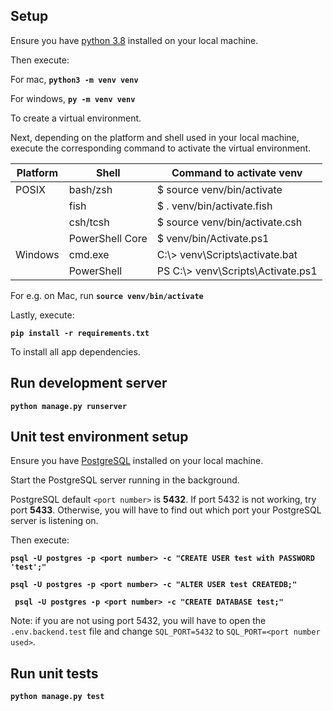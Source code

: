 ## Setup

Ensure you have [python 3.8](https://www.python.org/downloads/release/python-385/) installed on your local machine.

Then execute:

For mac, **`python3 -m venv venv`**

For windows, **`py -m venv venv`**

To create a virtual environment.

Next, depending on the platform and shell used in your local machine, execute the corresponding command to activate the virtual environment.

| Platform | Shell | Command to activate venv |
|----------|-------|--------------------------|
| POSIX | bash/zsh | $ source venv/bin/activate |
| | fish | $ . venv/bin/activate.fish |
| | csh/tcsh | $ source venv/bin/activate.csh |
| | PowerShell Core | $ venv/bin/Activate.ps1 |
| Windows | cmd.exe | C:\\> venv\Scripts\activate.bat |
| | PowerShell | PS C:\\> venv\Scripts\Activate.ps1 |

For e.g. on Mac, run **`source venv/bin/activate`**

Lastly, execute:

**`pip install -r requirements.txt`**

To install all app dependencies.

## Run development server

**`python manage.py runserver`**

## Unit test environment setup

Ensure you have [PostgreSQL](https://www.postgresql.org/) installed on your local machine.

Start the PostgreSQL server running in the background.

PostgreSQL default `<port number>` is **5432**. If port 5432 is not working, try port **5433**. Otherwise, you will have to find out which port your PostgreSQL server is listening on.

Then execute:

**`psql -U postgres -p <port number> -c "CREATE USER test with PASSWORD 'test';"`**

**`psql -U postgres -p <port number> -c "ALTER USER test CREATEDB;"`**

**`	psql -U postgres -p <port number> -c "CREATE DATABASE test;"`**

Note: if you are not using port 5432, you will have to open the `.env.backend.test` file and change `SQL_PORT=5432` to `SQL_PORT=<port number used>`.

## Run unit tests

**`python manage.py test`**
